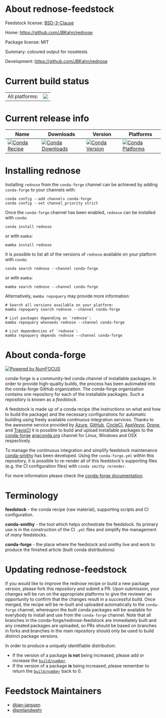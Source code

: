 About rednose-feedstock
=======================

Feedstock license: [BSD-3-Clause](https://github.com/conda-forge/rednose-feedstock/blob/main/LICENSE.txt)

Home: https://github.com/JBKahn/rednose

Package license: MIT

Summary: coloured output for nosetests

Development: https://github.com/JBKahn/rednose

Current build status
====================


<table><tr><td>All platforms:</td>
    <td>
      <a href="https://dev.azure.com/conda-forge/feedstock-builds/_build/latest?definitionId=3505&branchName=main">
        <img src="https://dev.azure.com/conda-forge/feedstock-builds/_apis/build/status/rednose-feedstock?branchName=main">
      </a>
    </td>
  </tr>
</table>

Current release info
====================

| Name | Downloads | Version | Platforms |
| --- | --- | --- | --- |
| [![Conda Recipe](https://img.shields.io/badge/recipe-rednose-green.svg)](https://anaconda.org/conda-forge/rednose) | [![Conda Downloads](https://img.shields.io/conda/dn/conda-forge/rednose.svg)](https://anaconda.org/conda-forge/rednose) | [![Conda Version](https://img.shields.io/conda/vn/conda-forge/rednose.svg)](https://anaconda.org/conda-forge/rednose) | [![Conda Platforms](https://img.shields.io/conda/pn/conda-forge/rednose.svg)](https://anaconda.org/conda-forge/rednose) |

Installing rednose
==================

Installing `rednose` from the `conda-forge` channel can be achieved by adding `conda-forge` to your channels with:

```
conda config --add channels conda-forge
conda config --set channel_priority strict
```

Once the `conda-forge` channel has been enabled, `rednose` can be installed with `conda`:

```
conda install rednose
```

or with `mamba`:

```
mamba install rednose
```

It is possible to list all of the versions of `rednose` available on your platform with `conda`:

```
conda search rednose --channel conda-forge
```

or with `mamba`:

```
mamba search rednose --channel conda-forge
```

Alternatively, `mamba repoquery` may provide more information:

```
# Search all versions available on your platform:
mamba repoquery search rednose --channel conda-forge

# List packages depending on `rednose`:
mamba repoquery whoneeds rednose --channel conda-forge

# List dependencies of `rednose`:
mamba repoquery depends rednose --channel conda-forge
```


About conda-forge
=================

[![Powered by
NumFOCUS](https://img.shields.io/badge/powered%20by-NumFOCUS-orange.svg?style=flat&colorA=E1523D&colorB=007D8A)](https://numfocus.org)

conda-forge is a community-led conda channel of installable packages.
In order to provide high-quality builds, the process has been automated into the
conda-forge GitHub organization. The conda-forge organization contains one repository
for each of the installable packages. Such a repository is known as a *feedstock*.

A feedstock is made up of a conda recipe (the instructions on what and how to build
the package) and the necessary configurations for automatic building using freely
available continuous integration services. Thanks to the awesome service provided by
[Azure](https://azure.microsoft.com/en-us/services/devops/), [GitHub](https://github.com/),
[CircleCI](https://circleci.com/), [AppVeyor](https://www.appveyor.com/),
[Drone](https://cloud.drone.io/welcome), and [TravisCI](https://travis-ci.com/)
it is possible to build and upload installable packages to the
[conda-forge](https://anaconda.org/conda-forge) [anaconda.org](https://anaconda.org/)
channel for Linux, Windows and OSX respectively.

To manage the continuous integration and simplify feedstock maintenance
[conda-smithy](https://github.com/conda-forge/conda-smithy) has been developed.
Using the ``conda-forge.yml`` within this repository, it is possible to re-render all of
this feedstock's supporting files (e.g. the CI configuration files) with ``conda smithy rerender``.

For more information please check the [conda-forge documentation](https://conda-forge.org/docs/).

Terminology
===========

**feedstock** - the conda recipe (raw material), supporting scripts and CI configuration.

**conda-smithy** - the tool which helps orchestrate the feedstock.
                   Its primary use is in the construction of the CI ``.yml`` files
                   and simplify the management of *many* feedstocks.

**conda-forge** - the place where the feedstock and smithy live and work to
                  produce the finished article (built conda distributions)


Updating rednose-feedstock
==========================

If you would like to improve the rednose recipe or build a new
package version, please fork this repository and submit a PR. Upon submission,
your changes will be run on the appropriate platforms to give the reviewer an
opportunity to confirm that the changes result in a successful build. Once
merged, the recipe will be re-built and uploaded automatically to the
`conda-forge` channel, whereupon the built conda packages will be available for
everybody to install and use from the `conda-forge` channel.
Note that all branches in the conda-forge/rednose-feedstock are
immediately built and any created packages are uploaded, so PRs should be based
on branches in forks and branches in the main repository should only be used to
build distinct package versions.

In order to produce a uniquely identifiable distribution:
 * If the version of a package **is not** being increased, please add or increase
   the [``build/number``](https://docs.conda.io/projects/conda-build/en/latest/resources/define-metadata.html#build-number-and-string).
 * If the version of a package **is** being increased, please remember to return
   the [``build/number``](https://docs.conda.io/projects/conda-build/en/latest/resources/define-metadata.html#build-number-and-string)
   back to 0.

Feedstock Maintainers
=====================

* [@jan-janssen](https://github.com/jan-janssen/)
* [@pmlandwehr](https://github.com/pmlandwehr/)

